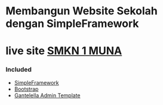 # Membangun Website Sekolah dengan SimpleFramework
# live site <a href="https://smkn1muna.sch.id/index.php?page=home">SMKN 1 MUNA</a>
<h3>Included</h3>
<ul>
	<li><a href="https://github.com/bangadam/SimpleFramework">SimpleFramework</a></li>
	<li><a href="http://getbootstrap.com/">Bootstrap</a></li>
	<li><a href="https://github.com/puikinsh/gentelella">Gantelella Admin Template</a></li>
</ul>
